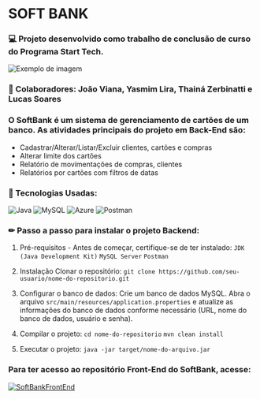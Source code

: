 # SOFT BANK

### 💻 Projeto desenvolvido como trabalho de conclusão de curso do Programa Start Tech.


![Exemplo de imagem](https://i.postimg.cc/7hQfVgF2/6.png)

### 👥 Colaboradores: João Viana, Yasmim Lira, Thainá Zerbinatti e Lucas Soares

 
### O SoftBank é um sistema de gerenciamento de cartões de um banco. As atividades principais do projeto em Back-End são:
- Cadastrar/Alterar/Listar/Excluir clientes, cartões e compras
- Alterar limite dos cartões
- Relatório de movimentações de compras, clientes
- Relatórios por cartões com filtros de datas

### 📌 Tecnologias Usadas:

![Java](https://img.shields.io/badge/java-%23ED8B00.svg?style=for-the-badge&logo=openjdk&logoColor=white) 
![MySQL](https://img.shields.io/badge/mysql-%2300000f.svg?style=for-the-badge&logo=mysql&logoColor=white) 
![Azure](https://img.shields.io/badge/azure-%230072C6.svg?style=for-the-badge&logo=microsoftazure&logoColor=white)
![Postman](https://img.shields.io/badge/Postman-FF6C37?style=for-the-badge&logo=postman&logoColor=white)

### ✏ Passo a passo para instalar o projeto Backend:

1. Pré-requisitos - Antes de começar, certifique-se de ter instalado:
```JDK (Java Development Kit)```
```MySQL Server```
```Postman```

2. Instalação
Clonar o repositório:
```git clone https://github.com/seu-usuario/nome-do-repositorio.git```

3. Configurar o banco de dados:
Crie um banco de dados MySQL.
Abra o arquivo ```src/main/resources/application.properties``` e atualize as informações do banco de dados conforme necessário (URL, nome do banco de dados, usuário e senha).

4. Compilar o projeto:
```cd nome-do-repositorio```
```mvn clean install```

5. Executar o projeto:
```java -jar target/nome-do-arquivo.jar```

### Para ter acesso ao repositório Front-End do SoftBank, acesse: 
[![SoftBankFrontEnd](https://img.shields.io/badge/SoftBank_FrontEnd-051D40?style=for-the-badge&logo=github&logoColor=fff)](https://github.com/viannajoao/ByteCardAngular)




